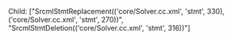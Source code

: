 Child: ["SrcmlStmtReplacement(('core/Solver.cc.xml', 'stmt', 330), ('core/Solver.cc.xml', 'stmt', 270))", "SrcmlStmtDeletion(('core/Solver.cc.xml', 'stmt', 316))"]